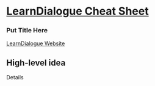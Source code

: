 # [LearnDialogue Cheat Sheet](https://github.com/jbwiggi3/LearnDialogue-Cheat-Sheet/)
### Put Title Here

[LearnDialogue Website](http://research.csc.ncsu.edu/learndialogue/)

## High-level idea
Details
